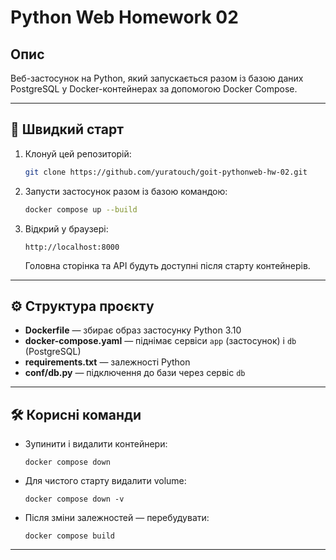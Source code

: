 # Python Web Homework 02

## Опис

Веб-застосунок на Python, який запускається разом із базою даних PostgreSQL у Docker-контейнерах за допомогою Docker Compose.

---

## 🚀 Швидкий старт

1. Клонуй цей репозиторій:

   ```bash
   git clone https://github.com/yuratouch/goit-pythonweb-hw-02.git
   ```

2. Запусти застосунок разом із базою командою:

   ```bash
   docker compose up --build
   ```

3. Відкрий у браузері:
   ```
   http://localhost:8000
   ```
   Головна сторінка та API будуть доступні після старту контейнерів.

---

## ⚙️ Структура проєкту

- **Dockerfile** — збирає образ застосунку Python 3.10
- **docker-compose.yaml** — піднімає сервіси `app` (застосунок) і `db` (PostgreSQL)
- **requirements.txt** — залежності Python
- **conf/db.py** — підключення до бази через сервіс `db`

---

## 🛠 Корисні команди

- Зупинити і видалити контейнери:
  ```
  docker compose down
  ```
- Для чистого старту видалити volume:
  ```
  docker compose down -v
  ```
- Після зміни залежностей — перебудувати:
  ```
  docker compose build
  ```

---
